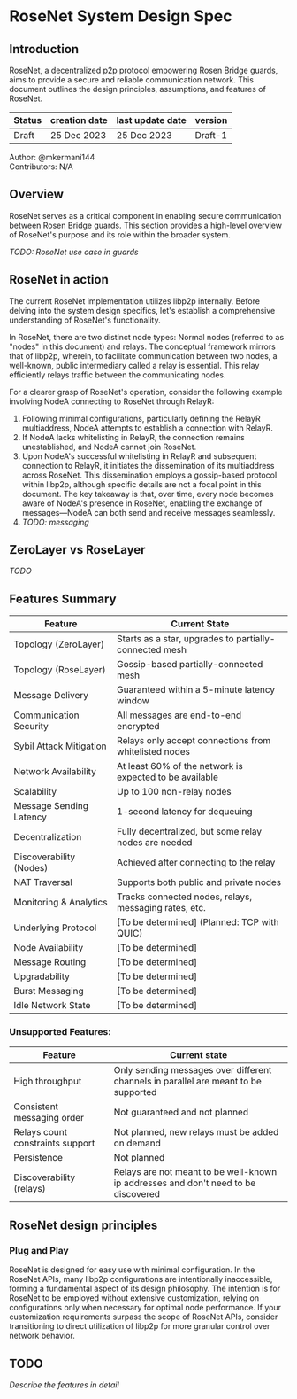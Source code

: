 # RoseNet System Design Spec

## Introduction

RoseNet, a decentralized p2p protocol empowering Rosen Bridge guards, aims to
provide a secure and reliable communication network. This document outlines the
design principles, assumptions, and features of RoseNet.

| Status | creation date | last update date | version |
| ------ | ------------- | ---------------- | ------- |
| Draft  | 25 Dec 2023   | 25 Dec 2023      | Draft-1 |

Author: @mkermani144  
Contributors: N/A

## Overview

RoseNet serves as a critical component in enabling secure communication between
Rosen Bridge guards. This section provides a high-level overview of RoseNet's
purpose and its role within the broader system.

_TODO: RoseNet use case in guards_

## RoseNet in action

The current RoseNet implementation utilizes libp2p internally. Before delving
into the system design specifics, let's establish a comprehensive understanding
of RoseNet's functionality.

In RoseNet, there are two distinct node types: Normal nodes (referred to as
"nodes" in this document) and relays. The conceptual framework mirrors that of
libp2p, wherein, to facilitate communication between two nodes, a well-known,
public intermediary called a relay is essential. This relay efficiently relays
traffic between the communicating nodes.

For a clearer grasp of RoseNet's operation, consider the following example
involving NodeA connecting to RoseNet through RelayR:

1. Following minimal configurations, particularly defining the RelayR
   multiaddress, NodeA attempts to establish a connection with RelayR.
2. If NodeA lacks whitelisting in RelayR, the connection remains unestablished,
   and NodeA cannot join RoseNet.
3. Upon NodeA's successful whitelisting in RelayR and subsequent connection to
   RelayR, it initiates the dissemination of its multiaddress across RoseNet.
   This dissemination employs a gossip-based protocol within libp2p, although
   specific details are not a focal point in this document. The key takeaway is
   that, over time, every node becomes aware of NodeA's presence in RoseNet,
   enabling the exchange of messages—NodeA can both send and receive messages
   seamlessly.
4. _TODO: messaging_

## ZeroLayer vs RoseLayer

_TODO_

## Features Summary

| Feature                 | Current State                                           |
| ----------------------- | ------------------------------------------------------- |
| Topology (ZeroLayer)    | Starts as a star, upgrades to partially-connected mesh  |
| Topology (RoseLayer)    | Gossip-based partially-connected mesh                   |
| Message Delivery        | Guaranteed within a 5-minute latency window             |
| Communication Security  | All messages are end-to-end encrypted                   |
| Sybil Attack Mitigation | Relays only accept connections from whitelisted nodes   |
| Network Availability    | At least 60% of the network is expected to be available |
| Scalability             | Up to 100 non-relay nodes                               |
| Message Sending Latency | 1-second latency for dequeuing                          |
| Decentralization        | Fully decentralized, but some relay nodes are needed    |
| Discoverability (Nodes) | Achieved after connecting to the relay                  |
| NAT Traversal           | Supports both public and private nodes                  |
| Monitoring & Analytics  | Tracks connected nodes, relays, messaging rates, etc.   |
| Underlying Protocol     | [To be determined] (Planned: TCP with QUIC)             |
| Node Availability       | [To be determined]                                      |
| Message Routing         | [To be determined]                                      |
| Upgradability           | [To be determined]                                      |
| Burst Messaging         | [To be determined]                                      |
| Idle Network State      | [To be determined]                                      |

### Unsupported Features:

| Feature                          | Current state                                                                       |
| -------------------------------- | ----------------------------------------------------------------------------------- |
| High throughput                  | Only sending messages over different channels in parallel are meant to be supported |
| Consistent messaging order       | Not guaranteed and not planned                                                      |
| Relays count constraints support | Not planned, new relays must be added on demand                                     |
| Persistence                      | Not planned                                                                         |
| Discoverability (relays)         | Relays are not meant to be well-known ip addresses and don't need to be discovered  |

## RoseNet design principles

### Plug and Play

RoseNet is designed for easy use with minimal configuration. In the RoseNet APIs, many libp2p configurations are intentionally inaccessible, forming a fundamental aspect of its design philosophy. The intention is for RoseNet to be employed without extensive customization, relying on configurations only when necessary for optimal node performance. If your customization requirements surpass the scope of RoseNet APIs, consider transitioning to direct utilization of libp2p for more granular control over network behavior.

## TODO

_Describe the features in detail_
